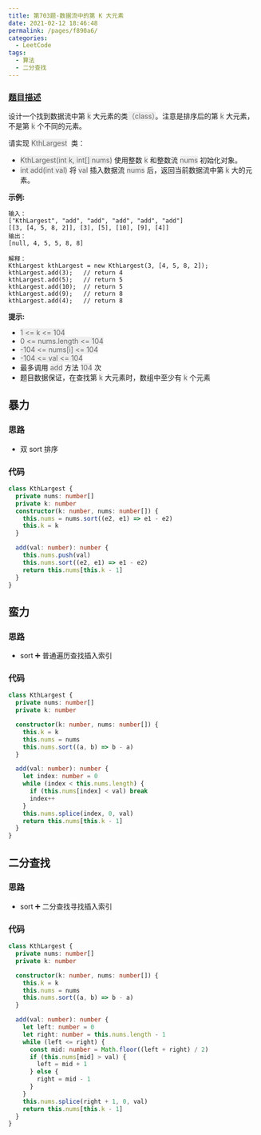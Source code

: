 ```yaml
---
title: 第703题-数据流中的第 K 大元素
date: 2021-02-12 18:46:48
permalink: /pages/f890a6/
categories:
  - LeetCode
tags:
  - 算法
  - 二分查找
---
```


### [题目描述](https://leetcode-cn.com/problems/kth-largest-element-in-a-stream/)

设计一个找到数据流中第 <font style="background: #eee; color: #666;">k</font> 大元素的类<font style="background: #eee; color: #666;">（class）</font>。注意是排序后的第 <font style="background: #eee; color: #666;">k</font> 大元素，不是第 <font style="background: #eee; color: #666;">k</font> 个不同的元素。

请实现 <font style="background: #eee; color: #666;">KthLargest</font>  类：

- <font style="background: #eee; color: #666;">KthLargest(int k, int[] nums)</font> 使用整数 <font style="background: #eee; color: #666;">k</font> 和整数流 <font style="background: #eee; color: #666;">nums</font> 初始化对象。
- <font style="background: #eee; color: #666;">int add(int val)</font> 将 <font style="background: #eee; color: #666;">val</font> 插入数据流 <font style="background: #eee; color: #666;">nums</font> 后，返回当前数据流中第 <font style="background: #eee; color: #666;">k</font> 大的元素。

<!-- more -->

**示例:**

```
输入：
["KthLargest", "add", "add", "add", "add", "add"]
[[3, [4, 5, 8, 2]], [3], [5], [10], [9], [4]]
输出：
[null, 4, 5, 5, 8, 8]

解释：
KthLargest kthLargest = new KthLargest(3, [4, 5, 8, 2]);
kthLargest.add(3);   // return 4
kthLargest.add(5);   // return 5
kthLargest.add(10);  // return 5
kthLargest.add(9);   // return 8
kthLargest.add(4);   // return 8
```

**提示:**

- <font style="background: #eee; color: #666;">1 <= k <= 104</font>
- <font style="background: #eee; color: #666;">0 <= nums.length <= 104</font>
- <font style="background: #eee; color: #666;">-104 <= nums[i] <= 104</font>
- <font style="background: #eee; color: #666;">-104 <= val <= 104</font>
- 最多调用 <font style="background: #eee; color: #666;">add</font> 方法 <font style="background: #eee; color: #666;">104</font> 次
- 题目数据保证，在查找第 <font style="background: #eee; color: #666;">k</font> 大元素时，数组中至少有 <font style="background: #eee; color: #666;">k</font> 个元素

## 暴力

### 思路

- 双 sort 排序

### 代码

```TypeScript
class KthLargest {
  private nums: number[]
  private k: number
  constructor(k: number, nums: number[]) {
    this.nums = nums.sort((e2, e1) => e1 - e2)
    this.k = k
  }

  add(val: number): number {
    this.nums.push(val)
    this.nums.sort((e2, e1) => e1 - e2)
    return this.nums[this.k - 1]
  }
}
```

## 蛮力

### 思路

- sort ➕ 普通遍历查找插入索引

### 代码

```TypeScript
class KthLargest {
  private nums: number[]
  private k: number

  constructor(k: number, nums: number[]) {
    this.k = k
    this.nums = nums
    this.nums.sort((a, b) => b - a)
  }

  add(val: number): number {
    let index: number = 0
    while (index < this.nums.length) {
      if (this.nums[index] < val) break
      index++
    }
    this.nums.splice(index, 0, val)
    return this.nums[this.k - 1]
  }
}
```

## 二分查找

### 思路

- sort ➕ 二分查找寻找插入索引

### 代码

```TypeScript
class KthLargest {
  private nums: number[]
  private k: number

  constructor(k: number, nums: number[]) {
    this.k = k
    this.nums = nums
    this.nums.sort((a, b) => b - a)
  }

  add(val: number): number {
    let left: number = 0
    let right: number = this.nums.length - 1
    while (left <= right) {
      const mid: number = Math.floor((left + right) / 2)
      if (this.nums[mid] > val) {
        left = mid + 1
      } else {
        right = mid - 1
      }
    }
    this.nums.splice(right + 1, 0, val)
    return this.nums[this.k - 1]
  }
}
```
